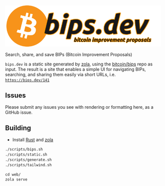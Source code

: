 ![bips.dev logo](web/static/bips-header-dark.png)

Search, share, and save BIPs (Bitcoin Improvement Proposals)

`bips.dev` is a static site generated by [zola](https://github.com/getzola/zola), using the [bitcoin/bips](https://github.com/bitcoin/bips)
repo as input. The result is a site that enables a simple UI for navigating BIPs, searching, and sharing them easily via short URLs, i.e.
[`https://bips.dev/141`](https://bips.dev/141)

## Issues

Please submit any issues you see with rendering or formatting here, as a GitHub issue.

## Building

* Install [Rust](https://www.rust-lang.org/) and [zola](https://www.getzola.org/)

```sh
./scripts/bips.sh
./scripts/static.sh
./scripts/generate.sh
./scripts/tailwind.sh
```

```
cd web/
zola serve
```
